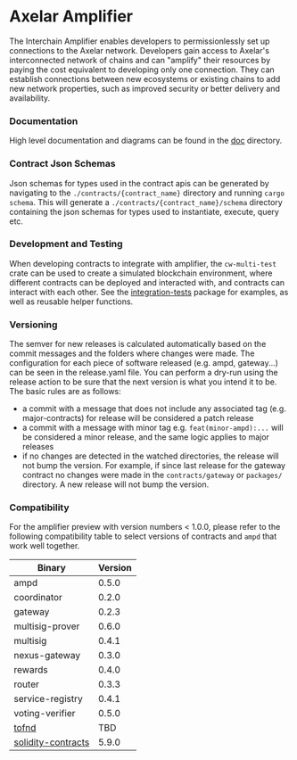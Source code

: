 # Axelar Amplifier

The Interchain Amplifier enables developers to permissionlessly set up connections to the Axelar network. Developers
gain access to Axelar's interconnected network of chains and can "amplify" their resources by paying the cost equivalent
to developing only one connection. They can establish connections between new ecosystems or existing chains to add new
network properties, such as improved security or better delivery and availability.

### Documentation

High level documentation and diagrams can be found in the [doc](doc/README.md) directory.

### Contract Json Schemas

Json schemas for types used in the contract apis can be generated by navigating to the `./contracts/{contract_name}`
directory and running `cargo schema`. This will generate a `./contracts/{contract_name}/schema` directory containing the
json schemas for types used to instantiate, execute, query etc.

### Development and Testing

When developing contracts to integrate with amplifier, the `cw-multi-test` crate can be used to create a simulated
blockchain environment, where different contracts can be deployed and interacted with, and contracts can interact with
each other. See the [integration-tests](integration-tests) package for examples, as well as reusable helper functions.

### Versioning

The semver for new releases is calculated automatically based on the commit messages and the folders where changes were
made. The configuration for each piece of software released (e.g. ampd, gateway...) can be seen in the release.yaml
file. You can perform a dry-run using the release action to be sure that the next version is what you intend it to be.
The basic rules are as follows:

- a commit with a message that does not include any associated tag (e.g. major-contracts) for release will be considered
  a patch release
- a commit with a message with minor tag e.g. `feat(minor-ampd):...` will be considered a minor release, and the same
  logic applies to major releases
- if no changes are detected in the watched directories, the release will not bump the version. For example, if since
  last release for the gateway contract no changes were made in the `contracts/gateway` or `packages/` directory. A new
  release will not bump the version.

### Compatibility

For the amplifier preview with version numbers < 1.0.0, please refer to the following compatibility table to select versions of 
contracts and `ampd` that work well together.

| Binary      | Version |
|-------------|---------|
| ampd              | 0.5.0 |
| coordinator       | 0.2.0 |
| gateway           | 0.2.3 |
| multisig-prover   | 0.6.0 |
| multisig          | 0.4.1 |
| nexus-gateway     | 0.3.0 |
| rewards           | 0.4.0 |
| router            | 0.3.3 |
| service-registry  | 0.4.1 |
| voting-verifier   | 0.5.0 |
| [tofnd](https://github.com/axelarnetwork/tofnd) | TBD |
| [solidity-contracts](https://github.com/axelarnetwork/axelar-gmp-sdk-solidity) | 5.9.0 |
